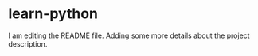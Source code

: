 # learn-python
I am editing the README file. Adding some more details about the project description.

